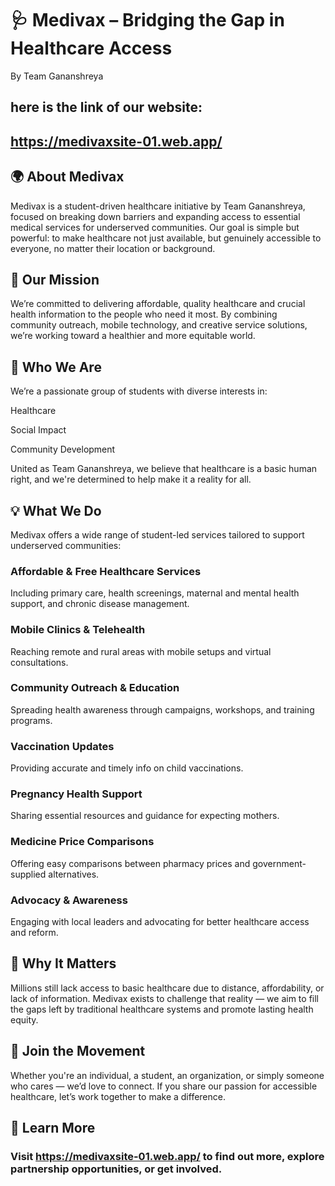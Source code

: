 # 🩺 Medivax – Bridging the Gap in Healthcare Access
By Team Gananshreya
## here is the link of our website:
## https://medivaxsite-01.web.app/

## 🌍 About Medivax
Medivax is a student-driven healthcare initiative by Team Gananshreya, focused on breaking down barriers and expanding access to essential medical services for underserved communities. Our goal is simple but powerful: to make healthcare not just available, but genuinely accessible to everyone, no matter their location or background.

## 🎯 Our Mission
We’re committed to delivering affordable, quality healthcare and crucial health information to the people who need it most. By combining community outreach, mobile technology, and creative service solutions, we’re working toward a healthier and more equitable world.

## 👥 Who We Are
We’re a passionate group of students with diverse interests in:

Healthcare

Social Impact

Community Development

United as Team Gananshreya, we believe that healthcare is a basic human right, and we're determined to help make it a reality for all.

## 💡 What We Do
Medivax offers a wide range of student-led services tailored to support underserved communities:

### Affordable & Free Healthcare Services
Including primary care, health screenings, maternal and mental health support, and chronic disease management.

### Mobile Clinics & Telehealth
Reaching remote and rural areas with mobile setups and virtual consultations.

### Community Outreach & Education
Spreading health awareness through campaigns, workshops, and training programs.

### Vaccination Updates
Providing accurate and timely info on child vaccinations.

### Pregnancy Health Support
Sharing essential resources and guidance for expecting mothers.

### Medicine Price Comparisons
Offering easy comparisons between pharmacy prices and government-supplied alternatives.

### Advocacy & Awareness
Engaging with local leaders and advocating for better healthcare access and reform.

## 🧭 Why It Matters
Millions still lack access to basic healthcare due to distance, affordability, or lack of information. Medivax exists to challenge that reality — we aim to fill the gaps left by traditional healthcare systems and promote lasting health equity.

## 🤝 Join the Movement
Whether you're an individual, a student, an organization, or simply someone who cares — we’d love to connect. If you share our passion for accessible healthcare, let’s work together to make a difference.

## 🔗 Learn More
### Visit https://medivaxsite-01.web.app/  to find out more, explore partnership opportunities, or get involved.
